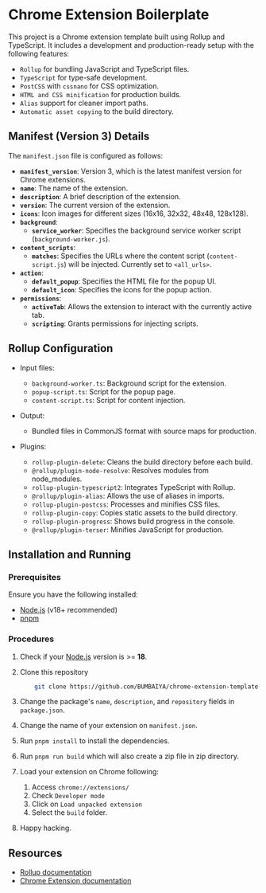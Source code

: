 # Chrome Extension Boilerplate

This project is a Chrome extension template built using Rollup and TypeScript. It includes a development and production-ready setup with the following features:

- `Rollup` for bundling JavaScript and TypeScript files.
- `TypeScript` for type-safe development.
- `PostCSS` with `cssnano` for CSS optimization.
- `HTML and CSS minification` for production builds.
- `Alias` support for cleaner import paths.
- `Automatic asset copying` to the build directory.

## Manifest (Version 3) Details

The `manifest.json` file is configured as follows:

- **`manifest_version`**: Version 3, which is the latest manifest version for Chrome extensions.
- **`name`**: The name of the extension.
- **`description`**: A brief description of the extension.
- **`version`**: The current version of the extension.
- **`icons`**: Icon images for different sizes (16x16, 32x32, 48x48, 128x128).
- **`background`**:
  - **`service_worker`**: Specifies the background service worker script (`background-worker.js`).
- **`content_scripts`**:
  - **`matches`**: Specifies the URLs where the content script (`content-script.js`) will be injected. Currently set to `<all_urls>`.
- **`action`**:
  - **`default_popup`**: Specifies the HTML file for the popup UI.
  - **`default_icon`**: Specifies the icons for the popup action.
- **`permissions`**:
  - **`activeTab`**: Allows the extension to interact with the currently active tab.
  - **`scripting`**: Grants permissions for injecting scripts.

## Rollup Configuration

- Input files:
  - `background-worker.ts`: Background script for the extension.
  - `popup-script.ts`: Script for the popup page.
  - `content-script.ts`: Script for content injection.

- Output:
  - Bundled files in CommonJS format with source maps for production.

- Plugins:
  - `rollup-plugin-delete`: Cleans the build directory before each build.
  - `@rollup/plugin-node-resolve`: Resolves modules from node_modules.
  - `rollup-plugin-typescript2`: Integrates TypeScript with Rollup.
  - `@rollup/plugin-alias`: Allows the use of aliases in imports.
  - `rollup-plugin-postcss`: Processes and minifies CSS files.
  - `rollup-plugin-copy`: Copies static assets to the build directory.
  - `rollup-plugin-progress`: Shows build progress in the console.
  - `@rollup/plugin-terser`: Minifies JavaScript for production.

## Installation and Running

### Prerequisites

Ensure you have the following installed:

- [Node.js](https://nodejs.org/) (v18+ recommended)
- [pnpm](https://pnpm.io/)

### Procedures

1. Check if your [Node.js](https://nodejs.org/) version is >= **18**.
2. Clone this repository

    ```sh
        git clone https://github.com/BUMBAIYA/chrome-extension-template.git
    ```

3. Change the package's `name`, `description`, and `repository` fields in `package.json`.
4. Change the name of your extension on `manifest.json`.
5. Run `pnpm install` to install the dependencies.
6. Run `pnpm run build` which will also create a zip file in zip directory.
7. Load your extension on Chrome following:
   1. Access `chrome://extensions/`
   2. Check `Developer mode`
   3. Click on `Load unpacked extension`
   4. Select the `build` folder.
8. Happy hacking.

## Resources

- [Rollup documentation](https://rollupjs.org/configuration-options/)
- [Chrome Extension documentation](https://developer.chrome.com/extensions/getstarted)
